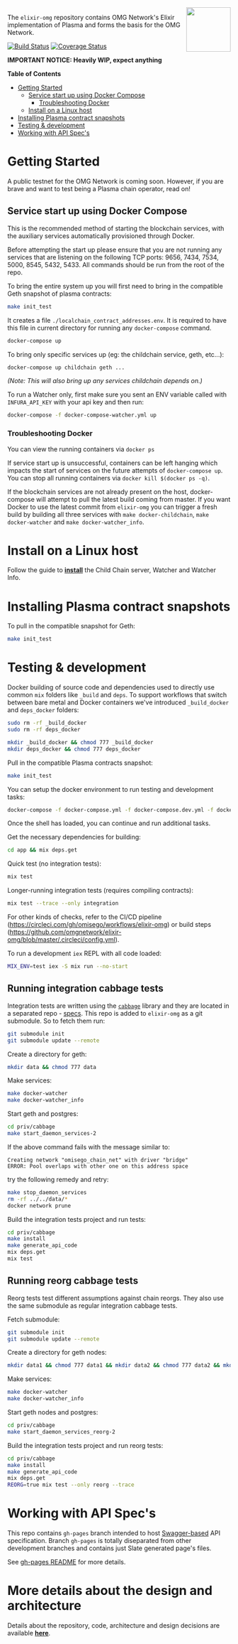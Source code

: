 <img src="docs/assets/logo.png" width="100" height="100" align="right" />

The `elixir-omg` repository contains OMG Network's Elixir implementation of Plasma and forms the basis for the OMG Network.

[![Build Status](https://circleci.com/gh/omgnetwork/elixir-omg.svg?style=svg)](https://circleci.com/gh/omgnetwork/elixir-omg) [![Coverage Status](https://coveralls.io/repos/github/omisego/elixir-omg/badge.svg?branch=master)](https://coveralls.io/github/omisego/elixir-omg?branch=master)

**IMPORTANT NOTICE: Heavily WIP, expect anything**

**Table of Contents**

<!--ts-->
   * [Getting Started](#getting-started)
      * [Service start up using Docker Compose](#service-start-up-using-docker-compose)
         * [Troubleshooting Docker](#troubleshooting-docker)
       * [Install on a Linux host](#install-on-a-linux-host)
   * [Installing Plasma contract snapshots](#installing-plasma-contract-snapshots)
   * [Testing &amp; development](#testing--development)
   * [Working with API Spec's](#working-with-api-specs)

<!-- Added by: user, at: 2019-04-03T18:13+02:00 -->

<!--te-->

<!-- Created by [gh-md-toc](https://github.com/ekalinin/github-markdown-toc) -->
<!-- GH_TOC_TOKEN=75... ./gh-md-toc --insert ../omgnetwork/README.md -->

# Getting Started

A public testnet for the OMG Network is coming soon.
However, if you are brave and want to test being a Plasma chain operator, read on!

## Service start up using Docker Compose
This is the recommended method of starting the blockchain services, with the auxiliary services automatically provisioned through Docker.

Before attempting the start up please ensure that you are not running any services that are listening on the following TCP ports: 9656, 7434, 7534, 5000, 8545, 5432, 5433.
All commands should be run from the root of the repo.

To bring the entire system up you will first need to bring in the compatible Geth snapshot of plasma contracts:

```sh
make init_test
```
It creates a file `./localchain_contract_addresses.env`. It is required to have this file in current directory for running any `docker-compose` command.

```sh
docker-compose up
```

To bring only specific services up (eg: the childchain service, geth, etc...):

```sh
docker-compose up childchain geth ...
```

_(Note: This will also bring up any services childchain depends on.)_

To run a Watcher only, first make sure you sent an ENV variable called with `INFURA_API_KEY` with your api key and then run:

```sh
docker-compose -f docker-compose-watcher.yml up
```

### Troubleshooting Docker
You can view the running containers via `docker ps`

If service start up is unsuccessful, containers can be left hanging which impacts the start of services on the future attempts of `docker-compose up`.
You can stop all running containers via `docker kill $(docker ps -q)`.

If the blockchain services are not already present on the host, docker-compose will attempt to pull the latest build coming from master.
If you want Docker to use the latest commit from `elixir-omg` you can trigger a fresh build by building all three services with `make docker-childchain`, `make docker-watcher` and `make docker-watcher_info`.

# Install on a Linux host
Follow the guide to **[install](docs/install.md)** the Child Chain server, Watcher and Watcher Info.

# Installing Plasma contract snapshots

To pull in the compatible snapshot for Geth:
```bash
make init_test
```

# Testing & development

Docker building of source code and dependencies used to directly use common `mix` folders like `_build` and `deps`. To support workflows that switch between bare metal and Docker containers we've introduced `_build_docker` and `deps_docker` folders:

```sh
sudo rm -rf _build_docker
sudo rm -rf deps_docker

mkdir _build_docker && chmod 777 _build_docker
mkdir deps_docker && chmod 777 deps_docker
```

Pull in the compatible Plasma contracts snapshot:
```bash
make init_test
```

You can setup the docker environment to run testing and development tasks:

```sh
docker-compose -f docker-compose.yml -f docker-compose.dev.yml -f docker-compose.datadog.yml run --rm --entrypoint bash elixir-omg
```

Once the shell has loaded, you can continue and run additional tasks.

Get the necessary dependencies for building:
```bash
cd app && mix deps.get
```

Quick test (no integration tests):
```bash
mix test
```

Longer-running integration tests (requires compiling contracts):
```bash
mix test --trace --only integration
```

For other kinds of checks, refer to the CI/CD pipeline (https://circleci.com/gh/omisego/workflows/elixir-omg) or build steps (https://github.com/omgnetwork/elixir-omg/blob/master/.circleci/config.yml).

To run a development `iex` REPL with all code loaded:
```bash
MIX_ENV=test iex -S mix run --no-start
```

## Running integration cabbage tests

Integration tests are written using the [`cabbage`](https://github.com/cabbage-ex/cabbage) library and they are located in a separated repo - [specs](https://github.com/omgnetwork/specs). This repo is added to `elixir-omg` as a git submodule. So to fetch them run:
```bash
git submodule init
git submodule update --remote
```

Create a directory for geth:
```bash
mkdir data && chmod 777 data
```

Make services:
```bash
make docker-watcher
make docker-watcher_info
```

Start geth and postgres:
```bash
cd priv/cabbage
make start_daemon_services-2
```

If the above command fails with the message similar to:
```
Creating network "omisego_chain_net" with driver "bridge"
ERROR: Pool overlaps with other one on this address space
```

try the following remedy and retry:
```bash
make stop_daemon_services
rm -rf ../../data/*
docker network prune
```


Build the integration tests project and run tests:
```bash
cd priv/cabbage
make install
make generate_api_code
mix deps.get
mix test
```

## Running reorg cabbage tests

Reorg tests test different assumptions against chain reorgs. They also use the same submodule as regular integration cabbage tests.

Fetch submodule:
```bash
git submodule init
git submodule update --remote
```

Create a directory for geth nodes:
```bash
mkdir data1 && chmod 777 data1 && mkdir data2 && chmod 777 data2 && mkdir data && chmod 777 data
```

Make services:
```bash
make docker-watcher
make docker-watcher_info
```

Start geth nodes and postgres:
```bash
cd priv/cabbage
make start_daemon_services_reorg-2
```

Build the integration tests project and run reorg tests:
```bash
cd priv/cabbage
make install
make generate_api_code
mix deps.get
REORG=true mix test --only reorg --trace
```

# Working with API Spec's

This repo contains `gh-pages` branch intended to host [Swagger-based](https://docs.omg.network/elixir-omg/) API specification.
Branch `gh-pages` is totally diseparated from other development branches and contains just Slate generated page's files.

See [gh-pages README](https://github.com/omgnetwork/elixir-omg/tree/gh-pages) for more details.

# More details about the design and architecture

Details about the repository, code, architecture and design decisions are available **[here](docs/details.md)**.
